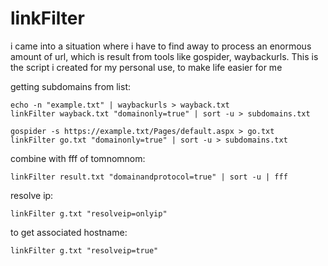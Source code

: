 # linkFilter
i came into a situation where i have to find away to process an enormous amount of url, which is result from tools like gospider, waybackurls. This is the script i created for my personal use, to make life easier for me

getting subdomains from list:
```
echo -n "example.txt" | waybackurls > wayback.txt
linkFilter wayback.txt "domainonly=true" | sort -u > subdomains.txt
```
```
gospider -s https://example.txt/Pages/default.aspx > go.txt
linkFilter go.txt "domainonly=true" | sort -u > subdomains.txt
```
combine with fff of tomnomnom:
```
linkFilter result.txt "domainandprotocol=true" | sort -u | fff
```
resolve ip:
```
linkFilter g.txt "resolveip=onlyip"
```
to get associated hostname:
```
linkFilter g.txt "resolveip=true"
```
